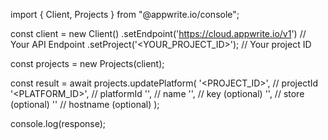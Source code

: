 import { Client, Projects } from "@appwrite.io/console";

const client = new Client()
    .setEndpoint('https://cloud.appwrite.io/v1') // Your API Endpoint
    .setProject('&lt;YOUR_PROJECT_ID&gt;'); // Your project ID

const projects = new Projects(client);

const result = await projects.updatePlatform(
    '<PROJECT_ID>', // projectId
    '<PLATFORM_ID>', // platformId
    '<NAME>', // name
    '<KEY>', // key (optional)
    '<STORE>', // store (optional)
    '' // hostname (optional)
);

console.log(response);
